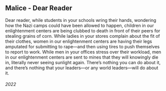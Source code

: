 ## Malice - Dear Reader

Dear reader, while students in your schools wring their hands, wondering how the Nazi camps could have been allowed to happen, children in our enlightenment centers are being clubbed to death in front of their peers for stealing grains of corn.
While ladies in your stores complain about the fit of their clothes, women in our enlightenment centers are having their legs amputated for submitting to rape—and then using tires to push themselves to report to work.
While men in your offices stress over their workload, men in our enlightenment centers are sent to mines that they will knowingly die in, literally never seeing sunlight again.
There’s nothing you can do about it, and there’s nothing that your leaders—or any world leaders—will do about it.


###### 2022